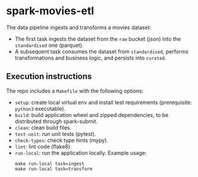 # spark-movies-etl
The data pipeline ingests and transforms a movies dataset:
 - The first task ingests the dataset from the `raw` bucket (json) into the `standardised` one (parquet).
 - A subsequent task consumes the dataset from `standardised`, performs transformations and business logic, and persists into `curated`.

## Execution instructions
The repo includes a `Makefile` with the following options:
- `setup`: create local virtual env and install test requirements (prerequisite: `python3` executable).
- `build`: build application wheel and zipped dependencies, to be distributed through spark-submit.
- `clean`: clean build files.
- `test-unit`: run unit tests (pytest).
- `check-types`: check type hints (mypy).
- `lint`: lint code (flake8).
- `run-local`: run the application locally. Example usage:  
    ```shell script
    make run-local task=ingest
    make run-local task=transform
    ```
